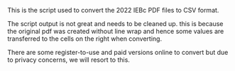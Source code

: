 This is the script used to convert the 2022 IEBc PDF files to CSV format.

The script output is not great and needs to be cleaned up. this is because the original pdf was created without line wrap and hence some values are transferred to the cells on the right when converting.

There are some register-to-use and paid versions online to convert but due to privacy concerns, we will resort to this.
